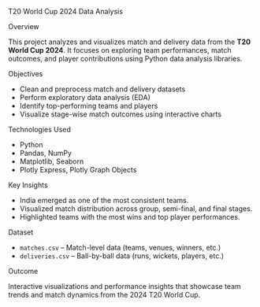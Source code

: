  T20 World Cup 2024 Data Analysis

 Overview

This project analyzes and visualizes match and delivery data from the **T20 World Cup 2024**.
It focuses on exploring team performances, match outcomes, and player contributions using Python data analysis libraries.

 Objectives

* Clean and preprocess match and delivery datasets
* Perform exploratory data analysis (EDA)
* Identify top-performing teams and players
* Visualize stage-wise match outcomes using interactive charts

 Technologies Used

* Python
* Pandas, NumPy
* Matplotlib, Seaborn
* Plotly Express, Plotly Graph Objects

 Key Insights

* India emerged as one of the most consistent teams.
* Visualized match distribution across group, semi-final, and final stages.
* Highlighted teams with the most wins and top player performances.

 Dataset

* `matches.csv` – Match-level data (teams, venues, winners, etc.)
* `deliveries.csv` – Ball-by-ball data (runs, wickets, players, etc.)

Outcome

Interactive visualizations and performance insights that showcase team trends and match dynamics from the 2024 T20 World Cup.
